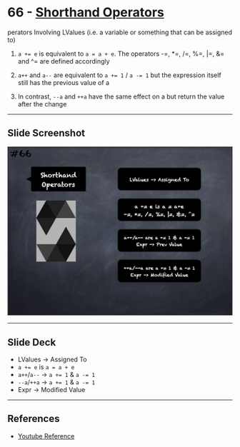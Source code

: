 # 66 - [Shorthand Operators](Shorthand%20Operators.md)
perators Involving LValues (i.e. a variable or something that can be assigned to)

1. `a += e` is equivalent to `a = a + e`. The operators -=, *=, /=, %=, |=, &= and ^= are defined accordingly
    
2. `a++` and `a--` are equivalent to `a += 1` / `a -= 1` but the expression itself still has the previous value of a
    
3. In contrast, `--a` and `++a` have the same effect on a but return the value after the change

___
## Slide Screenshot
![066.png](../../images/2.%20Solidity%20101/066.png)
___
## Slide Deck
- LValues -> Assigned To
- `a += e` is `a = a + e`
-  `a++`/`a--` -> `a += 1` & `a -= 1`
-  `--a`/`++a` -> `a += 1` & `a -= 1`
-  Expr -> Modified Value
___
## References
- [Youtube Reference](https://youtu.be/WgU7KKKomMk?t=438)


